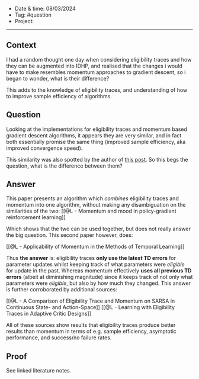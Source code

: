 
- Date & time: 08/03/2024
- Tag: #question
- Project:

---


## Context

I had a random thought one day when considering eligibility traces and how they can be augmented into IDHP, and realised that the changes i would have to make resembles momentum approaches to gradient descent, so i began to wonder, what is their difference? 

This adds to the knowledge of eligibility traces, and understanding of how to improve sample efficiency of algorithms.

## Question

Looking at the implementations for eligibility traces and momentum based gradient descent algorithms, it appears they are very similar, and in fact both essentially promise the same thing (improved sample efficiency, aka improved convergence speed).

This similarity was also spotted by the author of [this post]. So this begs the question, what is the difference between them?

[this post]: https://stats.stackexchange.com/questions/408046/difference-between-eligibility-traces-and-momentum


## Answer

This paper presents an algorithm which *combines* eligibility traces and momentum into one algorithm, without making any disambiguation on the similarities of the two:
[[@L - Momentum and mood in policy-gradient reinforcement learning]]

Which shows that the two can be used together, but does not really answer the big question. This second paper however, does:

[[@L - Applicability of Momentum in the Methods of Temporal Learning]]

Thus **the answer** is: eligibility traces **only use the latest TD errors** for parameter updates whilst keeping track of what parameters were *eligible* for update in the past. Whereas momentum effectively **uses all previous TD errors** (albeit at diminishing magnitude) since it keeps track of not only what parameters were *eligible*, but also by how much they changed. This answer is further corroborated by additional sources:

[[@L - A Comparison of Eligibility Trace and Momentum on SARSA in Continuous State- and Action-Space]]
[[@L - Learning with Eligibility Traces in Adaptive Critic Designs]]

All of these sources show results that eligibility traces produce better results than momentum in terms of e.g. sample efficiency, asymptotic performance, and success/no failure rates.

## Proof

See linked literature notes.